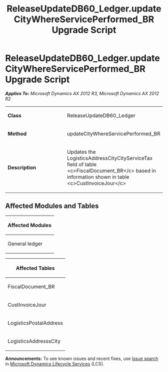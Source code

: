 ﻿---
title: ReleaseUpdateDB60_Ledger.updateCityWhereServicePerformed_BR Upgrade Script
TOCTitle: ReleaseUpdateDB60_Ledger.updateCityWhereServicePerformed_BR Upgrade Script
ms:assetid: af44e1a3-bc7f-5587-cbca-4b1f7cd8758a
ms:mtpsurl: https://msdn.microsoft.com/en-us/library/JJ686577(v=AX.60)
ms:contentKeyID: 49710531
ms.date: 05/18/2015
mtps_version: v=AX.60
---

# ReleaseUpdateDB60\_Ledger.updateCityWhereServicePerformed\_BR Upgrade Script 


_**Applies To:** Microsoft Dynamics AX 2012 R3, Microsoft Dynamics AX 2012 R2_

<table>
<colgroup>
<col style="width: 50%" />
<col style="width: 50%" />
</colgroup>
<tbody>
<tr class="odd">
<td><p><strong>Class</strong></p></td>
<td><p>ReleaseUpdateDB60_Ledger</p></td>
</tr>
<tr class="even">
<td><p><strong>Method</strong></p></td>
<td><p>updateCityWhereServicePerformed_BR</p></td>
</tr>
<tr class="odd">
<td><p><strong>Description</strong></p></td>
<td><p>Updates the LogisticsAddressCityCityServiceTax field of table &lt;c&gt;FiscalDocument_BR&lt;/c&gt; based in information shown in table &lt;c&gt;CustInvoiceJour&lt;/c&gt;</p></td>
</tr>
</tbody>
</table>


## Affected Modules and Tables

<table>
<colgroup>
<col style="width: 100%" />
</colgroup>
<thead>
<tr class="header">
<th><p>Affected Modules</p></th>
</tr>
</thead>
<tbody>
<tr class="odd">
<td><p>General ledger</p></td>
</tr>
</tbody>
</table>


<table>
<colgroup>
<col style="width: 100%" />
</colgroup>
<thead>
<tr class="header">
<th><p>Affected Tables</p></th>
</tr>
</thead>
<tbody>
<tr class="odd">
<td><p>FiscalDocument_BR</p></td>
</tr>
<tr class="even">
<td><p>CustInvoiceJour</p></td>
</tr>
<tr class="odd">
<td><p>LogisticsPostalAddress</p></td>
</tr>
<tr class="even">
<td><p>LogisticsAddresssCity</p></td>
</tr>
</tbody>
</table>

  
**Announcements:** To see known issues and recent fixes, use [Issue search](http://go.microsoft.com/fwlink/?linkid=389258) in [Microsoft Dynamics Lifecycle Services](http://go.microsoft.com/fwlink/?linkid=306505) (LCS).

